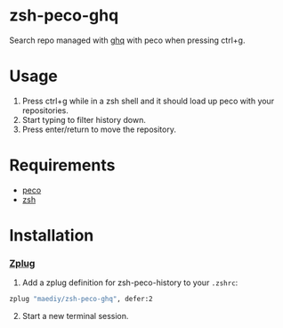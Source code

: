 # zsh-peco-ghq
Search repo managed with [ghq](https://github.com/x-motemen/ghq) with peco when pressing ctrl+g.

# Usage
1. Press ctrl+g while in a zsh shell and it should load up peco with your repositories.
2. Start typing to filter history down.
3. Press enter/return to move the repository.

# Requirements
- [peco](https://github.com/peco/peco)
- [zsh](https://www.zsh.org/)

# Installation
### [Zplug](https://github.com/b4b4r07/zplug)

1. Add a zplug definition for zsh-peco-history to your `.zshrc`:
```sh
zplug "maediy/zsh-peco-ghq", defer:2
```

2. Start a new terminal session.
